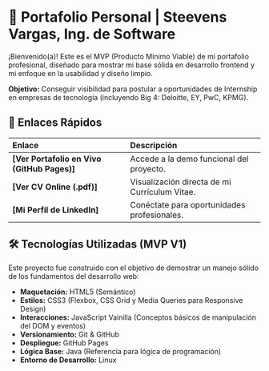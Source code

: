 # 🚀 Portafolio Personal | Steevens Vargas, Ing. de Software

¡Bienvenido(a)! Este es el MVP (Producto Mínimo Viable) de mi portafolio profesional, diseñado para mostrar mi base sólida en desarrollo frontend y mi enfoque en la usabilidad y diseño limpio.

**Objetivo:** Conseguir visibilidad para postular a oportunidades de Internship en empresas de tecnología (incluyendo Big 4: Deloitte, EY, PwC, KPMG).

## 🔗 Enlaces Rápidos

| Enlace | Descripción |
| :--- | :--- |
| **[Ver Portafolio en Vivo (GitHub Pages)]** | Accede a la demo funcional del proyecto. |
| **[Ver CV Online (.pdf)]** | Visualización directa de mi Currículum Vitae. |
| **[Mi Perfil de LinkedIn]** | Conéctate para oportunidades profesionales. |


## 🛠️ Tecnologías Utilizadas (MVP V1)

Este proyecto fue construido con el objetivo de demostrar un manejo sólido de los fundamentos del desarrollo web:

* **Maquetación:** HTML5 (Semántico)
* **Estilos:** CSS3 (Flexbox, CSS Grid y Media Queries para Responsive Design)
* **Interacciones:** JavaScript Vainilla (Conceptos básicos de manipulación del DOM y eventos)
* **Versionamiento:** Git & GitHub
* **Despliegue:** GitHub Pages
* **Lógica Base:** Java (Referencia para lógica de programación)
* **Entorno de Desarrollo:** Linux